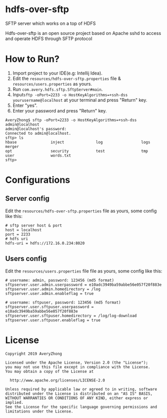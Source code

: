 # hdfs-over-sftp
SFTP server which works on a top of HDFS

Hdfs-over-sftp is an open source project based on Apache sshd to access and operate HDFS through SFTP protocol

# How to Run?
1. Import project to your IDE(e.g: Intellij Idea).
2. Edit the `resources/hdfs-over-sftp.properties` file & `resources/users.properties` as yours.
3. Run `com.avery.hdfs.sftp.SftpServer#main`.
4. Input`sftp -oPort=2233 -o HostKeyAlgorithms=+ssh-dss yourusername@localhost` at your terminal and press "Return" key.
5. Enter "yes".
6. Enter your password and  press "Return" key.
```
AveryZhong$ sftp -oPort=2233 -o HostKeyAlgorithms=+ssh-dss admin@localhost
admin@localhost's password: 
Connected to admin@localhost.
sftp> ls          
hbase               inject              log                 logs                merger              
opt                 security            test                tmp                 
user                words.txt           
sftp> 

```

# Configurations
## Server config
Edit the `resources/hdfs-over-sftp.properties` file as yours, some config like this:
```
# sftp server host & port
host = localhost
port = 2233
# hdfs uri
hdfs-uri = hdfs://172.16.0.234:8020
```
 ## Users config
 Edit the `resources/users.properties` file file as yours, some config like this:
 ```
# username: admin, password: 123456 (md5 format)
sftpserver.user.admin.userpassword = e10adc3949ba59abbe56e057f20f883e
sftpserver.user.admin.homedirectory = /log
sftpserver.user.admin.enableflag = true

# username: sftpuser, password: 123456 (md5 format)
sftpserver.user.sftpuser.userpassword = e10adc3949ba59abbe56e057f20f883e
sftpserver.user.sftpuser.homedirectory = /log/log-download
sftpserver.user.sftpuser.enableflag = true

 ```
 
 # License
 ```
 Copyright 2019 AveryZhong

Licensed under the Apache License, Version 2.0 (the "License");
you may not use this file except in compliance with the License.
You may obtain a copy of the License at

   http://www.apache.org/licenses/LICENSE-2.0

Unless required by applicable law or agreed to in writing, software
distributed under the License is distributed on an "AS IS" BASIS,
WITHOUT WARRANTIES OR CONDITIONS OF ANY KIND, either express or implied.
See the License for the specific language governing permissions and
limitations under the License.
 ```
